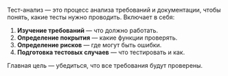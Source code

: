 Тест-анализ — это процесс анализа требований и документации, чтобы понять, какие тесты нужно проводить. Включает в себя:

1. **Изучение требований** — что должно работать.
2. **Определение покрытия** — какие функции проверять.
3. **Определение рисков** — где могут быть ошибки.
4. **Подготовка тестовых случаев** — что тестировать и как.

Главная цель — убедиться, что все требования будут проверены.